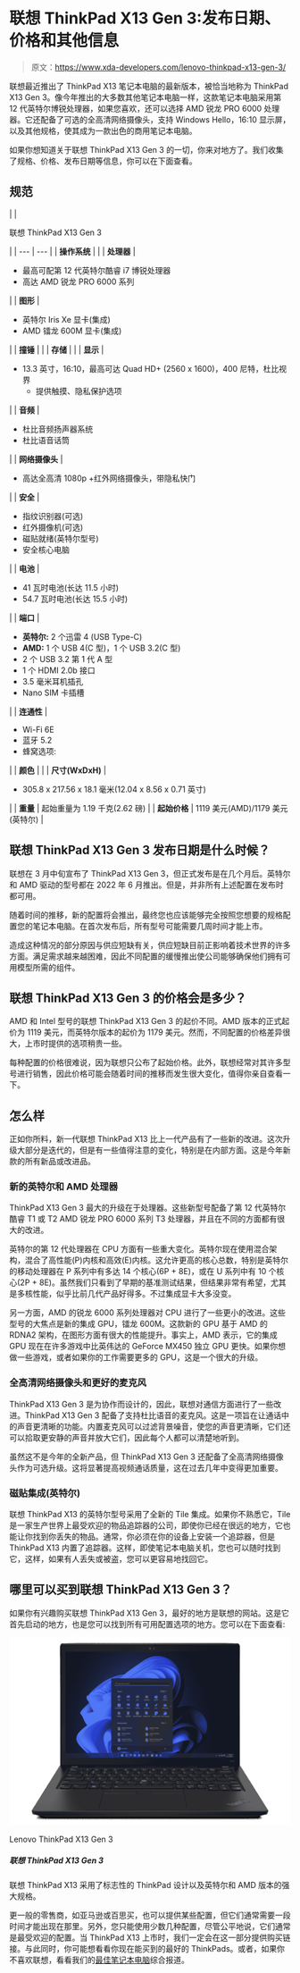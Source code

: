 # 联想 ThinkPad X13 Gen 3:发布日期、价格和其他信息

> 原文：<https://www.xda-developers.com/lenovo-thinkpad-x13-gen-3/>

联想最近推出了 ThinkPad X13 笔记本电脑的最新版本，被恰当地称为 ThinkPad X13 Gen 3。像今年推出的大多数其他笔记本电脑一样，这款笔记本电脑采用第 12 代英特尔博锐处理器，如果您喜欢，还可以选择 AMD 锐龙 PRO 6000 处理器。它还配备了可选的全高清网络摄像头，支持 Windows Hello，16:10 显示屏，以及其他规格，使其成为一款出色的商用笔记本电脑。

如果你想知道关于联想 ThinkPad X13 Gen 3 的一切，你来对地方了。我们收集了规格、价格、发布日期等信息，你可以在下面查看。

## 规范

|  | 

联想 ThinkPad X13 Gen 3

 |
| --- | --- |
| **操作系统** |  |
| **处理器** | 

*   最高可配第 12 代英特尔酷睿 i7 博锐处理器
*   高达 AMD 锐龙 PRO 6000 系列

 |
| **图形** | 

*   英特尔 Iris Xe 显卡(集成)
*   AMD 镭龙 600M 显卡(集成)

 |
| **撞锤** |  |
| **存储** |  |
| **显示** | 

*   13.3 英寸，16:10，最高可达 Quad HD+ (2560 x 1600)，400 尼特，杜比视界
    *   提供触摸、隐私保护选项

 |
| **音频** | 

*   杜比音频扬声器系统
*   杜比语音话筒

 |
| **网络摄像头** | 

*   高达全高清 1080p +红外网络摄像头，带隐私快门

 |
| **安全** | 

*   指纹识别器(可选)
*   红外摄像机(可选)
*   磁贴就绪(英特尔型号)
*   安全核心电脑

 |
| **电池** | 

*   41 瓦时电池(长达 11.5 小时)
*   54.7 瓦时电池(长达 15.5 小时)

 |
| **端口** | 

*   **英特尔:** 2 个迅雷 4 (USB Type-C)
*   **AMD:** 1 个 USB 4(C 型)，1 个 USB 3.2(C 型)
*   2 个 USB 3.2 第 1 代 A 型
*   1 个 HDMI 2.0b 接口
*   3.5 毫米耳机插孔
*   Nano SIM 卡插槽

 |
| **连通性** | 

*   Wi-Fi 6E
*   蓝牙 5.2
*   蜂窝选项:

 |
| **颜色** |  |
| **尺寸(WxDxH)** | 

*   305.8 x 217.56 x 18.1 毫米(12.04 x 8.56 x 0.71 英寸)

 |
| **重量** | 起始重量为 1.19 千克(2.62 磅) |
| **起始价格** | 1119 美元(AMD)/1179 美元(英特尔) |

## 联想 ThinkPad X13 Gen 3 发布日期是什么时候？

联想在 3 月中旬宣布了 ThinkPad X13 Gen 3，但正式发布是在几个月后。英特尔和 AMD 驱动的型号都在 2022 年 6 月推出。但是，并非所有上述配置在发布时都可用。

随着时间的推移，新的配置将会推出，最终您也应该能够完全按照您想要的规格配置您的笔记本电脑。在首次发布后，所有型号可能需要几周时间才能上市。

造成这种情况的部分原因与供应短缺有关，供应短缺目前正影响着技术世界的许多方面。满足需求越来越困难，因此不同配置的缓慢推出使公司能够确保他们拥有可用模型所需的组件。

## 联想 ThinkPad X13 Gen 3 的价格会是多少？

AMD 和 Intel 型号的联想 ThinkPad X13 Gen 3 的起价不同。AMD 版本的正式起价为 1119 美元，而英特尔版本的起价为 1179 美元。然而，不同配置的价格差异很大，上市时提供的选项稍贵一些。

每种配置的价格很难说，因为联想只公布了起始价格。此外，联想经常对其许多型号进行销售，因此价格可能会随着时间的推移而发生很大变化，值得你亲自查看一下。

## 怎么样

正如你所料，新一代联想 ThinkPad X13 比上一代产品有了一些新的改进。这次升级大部分是迭代的，但是有一些值得注意的变化，特别是在内部方面。这是今年新款的所有新品或改进品。

### 新的英特尔和 AMD 处理器

ThinkPad X13 Gen 3 最大的升级在于处理器。这些新型号配备了第 12 代英特尔酷睿 T1 或 T2 AMD 锐龙 PRO 6000 系列 T3 处理器，并且在不同的方面都有很大的改进。

英特尔的第 12 代处理器在 CPU 方面有一些重大变化。英特尔现在使用混合架构，混合了高性能(P)内核和高效(E)内核。这允许更高的核心总数，特别是英特尔的移动处理器在 P 系列中有多达 14 个核心(6P + 8E)，或在 U 系列中有 10 个核心(2P + 8E)。虽然我们只看到了早期的基准测试结果，但结果非常有希望，尤其是多核性能，似乎比前几代产品好得多。不过集成显卡大多没变。

另一方面，AMD 的锐龙 6000 系列处理器对 CPU 进行了一些更小的改进。这些型号的大焦点是新的集成 GPU，镭龙 600M。这款新的 GPU 基于 AMD 的 RDNA2 架构，在图形方面有很大的性能提升。事实上，AMD 表示，它的集成 GPU 现在在许多游戏中比英伟达的 GeForce MX450 独立 GPU 更快。如果你想做一些游戏，或者如果你的工作需要更多的 GPU，这是一个很大的升级。

### 全高清网络摄像头和更好的麦克风

ThinkPad X13 Gen 3 是为协作而设计的，因此，联想对通信方面进行了一些改进。ThinkPad X13 Gen 3 配备了支持杜比语音的麦克风。这是一项旨在让通话中的声音更清晰的功能。内置麦克风可以过滤背景噪音，使您的声音更清晰，它们还可以拾取更安静的声音并放大它们，因此每个人都可以清楚地听到。

虽然这不是今年的全新产品，但 ThinkPad X13 Gen 3 还配备了全高清网络摄像头作为可选升级。这将显著提高视频通话质量，这在过去几年中变得更加重要。

### 磁贴集成(英特尔)

联想 ThinkPad X13 的英特尔型号采用了全新的 Tile 集成。如果你不熟悉它，Tile 是一家生产世界上最受欢迎的物品追踪器的公司，即使你已经在很远的地方，它也能让你找到你丢失的物品。通常，你必须在你的设备上安装一个追踪器，但是 ThinkPad X13 内置了追踪器。这样，即使笔记本电脑关机，您也可以随时找到它，这样，如果有人丢失或被盗，您可以更容易地找回它。

## 哪里可以买到联想 ThinkPad X13 Gen 3？

如果你有兴趣购买联想 ThinkPad X13 Gen 3，最好的地方是联想的网站。这是它首先启动的地方，也是您可以找到所有可用配置选项的地方。您可以在下面查看:

 <picture>![The Lenovo ThinkPad X13 features the iconic ThinkPad design and powerful specs in both Intel and AMD variants.](img/4c1460359e604c9e071f79f62e58f8ae.png)</picture> 

Lenovo ThinkPad X13 Gen 3

##### 联想 ThinkPad X13 Gen 3

联想 ThinkPad X13 采用了标志性的 ThinkPad 设计以及英特尔和 AMD 版本的强大规格。

更一般的零售商，如亚马逊或百思买，也可以提供某些配置，但它们通常需要一段时间才能出现在那里。另外，您只能使用少数几种配置，尽管公平地说，它们通常是最受欢迎的配置。当 ThinkPad X13 上市时，我们一定会在这一部分提供购买链接。与此同时，你可能想看看你现在能买到的最好的 ThinkPads。或者，如果你不喜欢联想，看看我们的[最佳笔记本电脑](https://www.xda-developers.com/best-laptops/)综合报道。